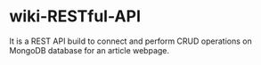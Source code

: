 # wiki-RESTful-API
It is a REST API build to connect and perform CRUD operations on MongoDB database for an article webpage. 
